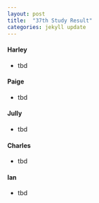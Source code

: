 ```yaml
---
layout: post
title:  "37th Study Result"
categories: jekyll update
---
```


#### Harley
- tbd

#### Paige
- tbd

#### Jully
- tbd

#### Charles
- tbd

#### Ian
- tbd

